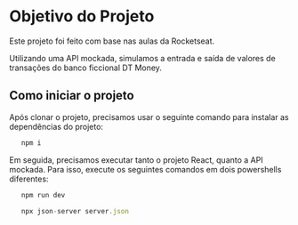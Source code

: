 # Objetivo do Projeto

Este projeto foi feito com base nas aulas da Rocketseat.

Utilizando uma API mockada, simulamos a entrada e saída de valores de transações do banco ficcional DT Money.

## Como iniciar o projeto

Após clonar o projeto, precisamos usar o seguinte comando para instalar as dependências do projeto: 

```js
   npm i
```

Em seguida, precisamos executar tanto o projeto React, quanto a API mockada. Para isso, execute os seguintes comandos em dois powershells diferentes:

```js
   npm run dev
```

```js
   npx json-server server.json 
```
